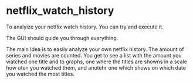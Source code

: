 # netflix_watch_history

To analyize your netflix watch history. You can try and execute it. 

The GUI should guide you through everything.

The main Idea is to easily analyze your own netflix history. The amount of series and movies are counted.
You get to see a list with the amount you watched one title and to graphs, one where the titles are showns
in a scale how oten you watched them, and anotehr one which shows on which date you watched the most titles.
